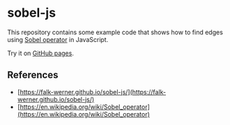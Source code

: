 # sobel-js

This repository contains some example code that shows how to find edges using [Sobel operator](https://en.wikipedia.org/wiki/Sobel_operator) in JavaScript.

Try it on [GitHub pages](https://falk-werner.github.io/sobel-js/).

## References

- [https://falk-werner.github.io/sobel-js/](https://falk-werner.github.io/sobel-js/)
- [https://en.wikipedia.org/wiki/Sobel_operator](https://en.wikipedia.org/wiki/Sobel_operator)
